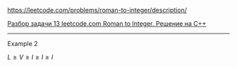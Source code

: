 https://leetcode.com/problems/roman-to-integer/description/

[Разбор задачи 13 leetcode.com Roman to Integer. Решение на C++](https://www.youtube.com/watch?v=ucCArP5ZJtg&ab_channel=3.5%D0%B7%D0%B0%D0%B4%D0%B0%D1%87%D0%B8%D0%B2%D0%BD%D0%B5%D0%B4%D0%B5%D0%BB%D1%8E)

___________

Example 2

$L \geqslant V \geqslant I \geqslant I \geqslant I$
